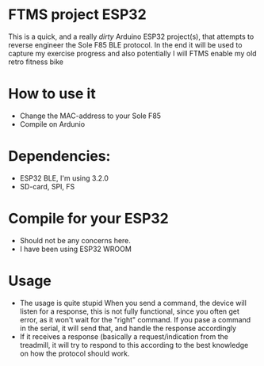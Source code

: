 # FTMS project ESP32
This is a quick, and a really *dirty* Arduino ESP32 project(s), that attempts to reverse engineer the Sole F85 BLE protocol. In the end it will be used to capture my exercise progress and also potentially I will FTMS enable my old retro fitness bike

# How to use it
- Change the MAC-address to your Sole F85
- Compile on Ardunio

# Dependencies:
- ESP32 BLE, I'm using 3.2.0
- SD-card, SPI, FS

# Compile for your ESP32
- Should not be any concerns here.
- I have been using ESP32 WROOM

# Usage
- The usage is quite stupid
When you send a command, the device will listen for a response, this is not fully functional, since you often get error, as it won't wait for the "right" command.
If you pase a command in the serial, it will send that, and handle the response accordingly
- If it receives a response (basically a request/indication from the treadmill, it will try to respond to this according to the best knowledge on how the protocol should work.





